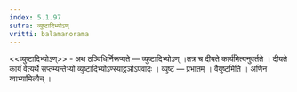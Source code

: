 ```yaml
---
index: 5.1.97
sutra: व्युष्टादिभ्योऽण्
vritti: balamanorama
---
```


<<व्युष्टादिभ्योऽण्>> - अथ ठञ्विधिर्निरूप्यते — व्युष्टादिभ्योऽण् ।तत्र च दीयते कार्य॑मित्यनुवर्तते । दीयते कार्यं वेत्यर्थे सप्तम्यन्तेभ्यो व्युष्टादिभ्योऽण्स्याट्ठञोऽपवादः । व्युष्टं — प्रभातम् । वैयुष्टमिति । अणिन य्वाभ्या॑मित्यैच् । 